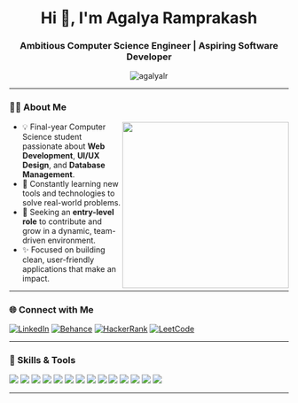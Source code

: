 <h1 align="center">Hi 👋, I'm Agalya Ramprakash</h1>
<h3 align="center">Ambitious Computer Science Engineer | Aspiring Software Developer</h3>

<p align="center">
  <img src="https://komarev.com/ghpvc/?username=agalyalr&label=Profile%20views&color=0e75b6&style=flat" alt="agalyalr" />
</p>

---

### 👩‍💻 About Me

<img align="right" src="https://mir-s3-cdn-cf.behance.net/project_modules/disp/601014116770475.6068beff4640a.gif" width="300"/>

- 💡 Final-year Computer Science student passionate about **Web Development**, **UI/UX Design**, and **Database Management**.
- 🌱 Constantly learning new tools and technologies to solve real-world problems.
- 💼 Seeking an **entry-level role** to contribute and grow in a dynamic, team-driven environment.
- ✨ Focused on building clean, user-friendly applications that make an impact.

---

### 🌐 Connect with Me

[![LinkedIn](https://img.shields.io/badge/LinkedIn-blue?logo=linkedin&style=for-the-badge)](https://linkedin.com/in/agalya-ramprakash)
[![Behance](https://img.shields.io/badge/Behance-053eff?logo=behance&logoColor=white&style=for-the-badge)](https://www.behance.net/agalya-ramprakash)
[![HackerRank](https://img.shields.io/badge/HackerRank-2EC866?logo=hackerrank&logoColor=white&style=for-the-badge)](https://www.hackerrank.com/agalyalr_21cse)
[![LeetCode](https://img.shields.io/badge/LeetCode-FFA116?logo=leetcode&logoColor=white&style=for-the-badge)](https://www.leetcode.com/agalya__lr)

---
### 🚀 Skills & Tools

<p align="left">
  <img src="https://img.shields.io/badge/C-00599C?style=flat&logo=c&logoColor=white" />
  <img src="https://img.shields.io/badge/Java-007396?style=flat&logo=java&logoColor=white" />
  <img src="https://img.shields.io/badge/JavaScript-F7DF1E?style=flat&logo=javascript&logoColor=black" />
  <img src="https://img.shields.io/badge/Python-3776AB?style=flat&logo=python&logoColor=white" />
  <img src="https://img.shields.io/badge/HTML5-E34F26?style=flat&logo=html5&logoColor=white" />
  <img src="https://img.shields.io/badge/CSS3-1572B6?style=flat&logo=css3&logoColor=white" />
  <img src="https://img.shields.io/badge/React-20232A?style=flat&logo=react&logoColor=61DAFB" />
  <img src="https://img.shields.io/badge/MySQL-4479A1?style=flat&logo=mysql&logoColor=white" />
  <img src="https://img.shields.io/badge/MongoDB-4EA94B?style=flat&logo=mongodb&logoColor=white" />
  <img src="https://img.shields.io/badge/Figma-F24E1E?style=flat&logo=figma&logoColor=white" />
  <img src="https://img.shields.io/badge/Adobe%20Illustrator-FF9A00?style=flat&logo=adobeillustrator&logoColor=white" />
  <img src="https://img.shields.io/badge/Canva-00C4CC?style=flat&logo=canva&logoColor=white" />
  <img src="https://img.shields.io/badge/Git-F05032?style=flat&logo=git&logoColor=white" />
  <img src="https://img.shields.io/badge/GitHub-181717?style=flat&logo=github&logoColor=white" />
</p>

---
